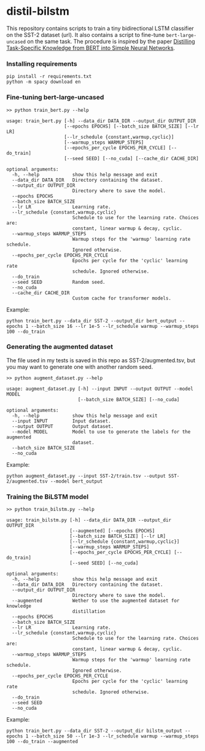 # distil-bilstm

This repository contains scripts to train a tiny bidirectional LSTM classifier on the SST-2 dataset (url).
It also contains a script to fine-tune `bert-large-uncased` on the same task.
The procedure is inspired by the paper [Distilling Task-Specific Knowledge from BERT into Simple Neural Networks](https://arxiv.org/abs/1903.12136).

### Installing requirements

```
pip install -r requirements.txt
python -m spacy download en
```

### Fine-tuning bert-large-uncased


```
>> python train_bert.py --help

usage: train_bert.py [-h] --data_dir DATA_DIR --output_dir OUTPUT_DIR
                     [--epochs EPOCHS] [--batch_size BATCH_SIZE] [--lr LR]
                     [--lr_schedule {constant,warmup,cyclic}]
                     [--warmup_steps WARMUP_STEPS]
                     [--epochs_per_cycle EPOCHS_PER_CYCLE] [--do_train]
                     [--seed SEED] [--no_cuda] [--cache_dir CACHE_DIR]

optional arguments:
  -h, --help            show this help message and exit
  --data_dir DATA_DIR   Directory containing the dataset.
  --output_dir OUTPUT_DIR
                        Directory where to save the model.
  --epochs EPOCHS
  --batch_size BATCH_SIZE
  --lr LR               Learning rate.
  --lr_schedule {constant,warmup,cyclic}
                        Schedule to use for the learning rate. Choices are:
                        constant, linear warmup & decay, cyclic.
  --warmup_steps WARMUP_STEPS
                        Warmup steps for the 'warmup' learning rate schedule.
                        Ignored otherwise.
  --epochs_per_cycle EPOCHS_PER_CYCLE
                        Epochs per cycle for the 'cyclic' learning rate
                        schedule. Ignored otherwise.
  --do_train
  --seed SEED           Random seed.
  --no_cuda
  --cache_dir CACHE_DIR
                        Custom cache for transformer models.
```

Example:

```
python train_bert.py --data_dir SST-2 --output_dir bert_output --epochs 1 --batch_size 16 --lr 1e-5 --lr_schedule warmup --warmup_steps 100 --do_train
```

### Generating the augmented dataset

The file used in my tests is saved in this repo as SST-2/augmented.tsv, but you may want to generate one with another random seed.

```
>> python augment_dataset.py --help

usage: augment_dataset.py [-h] --input INPUT --output OUTPUT --model MODEL
                          [--batch_size BATCH_SIZE] [--no_cuda]

optional arguments:
  -h, --help            show this help message and exit
  --input INPUT         Input dataset.
  --output OUTPUT       Output dataset.
  --model MODEL         Model to use to generate the labels for the augmented
                        dataset.
  --batch_size BATCH_SIZE
  --no_cuda

```

Example:

```
python augment_dataset.py --input SST-2/train.tsv --output SST-2/augmented.tsv --model bert_output
```

### Training the BiLSTM model

```
>> python train_bilstm.py --help

usage: train_bilstm.py [-h] --data_dir DATA_DIR --output_dir OUTPUT_DIR
                       [--augmented] [--epochs EPOCHS]
                       [--batch_size BATCH_SIZE] [--lr LR]
                       [--lr_schedule {constant,warmup,cyclic}]
                       [--warmup_steps WARMUP_STEPS]
                       [--epochs_per_cycle EPOCHS_PER_CYCLE] [--do_train]
                       [--seed SEED] [--no_cuda]

optional arguments:
  -h, --help            show this help message and exit
  --data_dir DATA_DIR   Directory containing the dataset.
  --output_dir OUTPUT_DIR
                        Directory where to save the model.
  --augmented           Wether to use the augmented dataset for knowledge
                        distillation
  --epochs EPOCHS
  --batch_size BATCH_SIZE
  --lr LR               Learning rate.
  --lr_schedule {constant,warmup,cyclic}
                        Schedule to use for the learning rate. Choices are:
                        constant, linear warmup & decay, cyclic.
  --warmup_steps WARMUP_STEPS
                        Warmup steps for the 'warmup' learning rate schedule.
                        Ignored otherwise.
  --epochs_per_cycle EPOCHS_PER_CYCLE
                        Epochs per cycle for the 'cyclic' learning rate
                        schedule. Ignored otherwise.
  --do_train
  --seed SEED
  --no_cuda
```

Example:

```
python train_bert.py --data_dir SST-2 --output_dir bilstm_output --epochs 1 --batch_size 50 --lr 1e-3 --lr_schedule warmup --warmup_steps 100 --do_train --augmented
```
